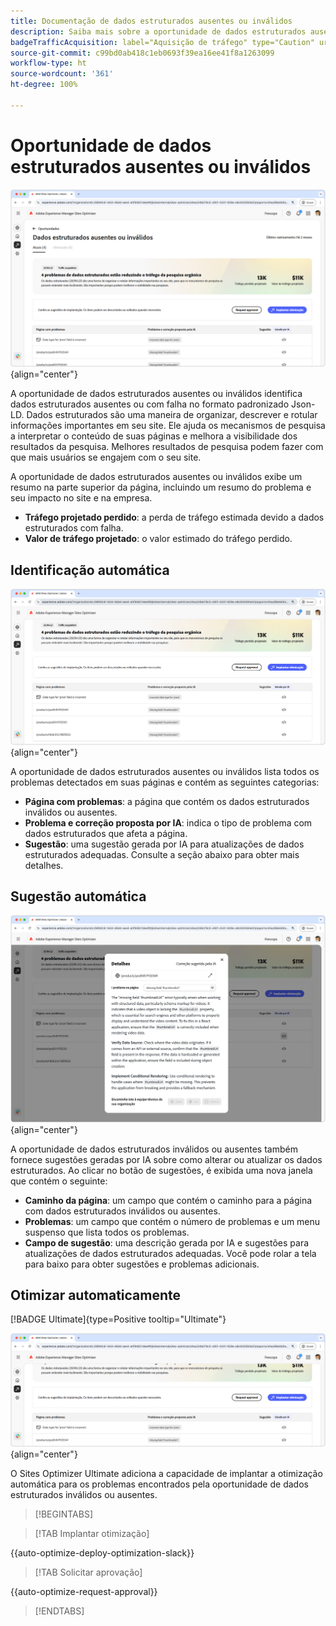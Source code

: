 ```yaml
---
title: Documentação de dados estruturados ausentes ou inválidos
description: Saiba mais sobre a oportunidade de dados estruturados ausentes ou inválidos e como usá-la para melhorar a aquisição do tráfego.
badgeTrafficAcquisition: label="Aquisição de tráfego" type="Caution" url="../../opportunity-types/traffic-acquisition.md" tooltip="Aquisição de tráfego"
source-git-commit: c99bd0ab418c1eb0693f39ea16ee41f8a1263099
workflow-type: ht
source-wordcount: '361'
ht-degree: 100%

---
```



# Oportunidade de dados estruturados ausentes ou inválidos

![Oportunidade de dados estruturados ausentes ou inválidos](./assets/missing-or-invalid-structured-data/hero.png){align="center"}

A oportunidade de dados estruturados ausentes ou inválidos identifica dados estruturados ausentes ou com falha no formato padronizado Json-LD. Dados estruturados são uma maneira de organizar, descrever e rotular informações importantes em seu site. Ele ajuda os mecanismos de pesquisa a interpretar o conteúdo de suas páginas e melhora a visibilidade dos resultados da pesquisa. Melhores resultados de pesquisa podem fazer com que mais usuários se engajem com o seu site.

A oportunidade de dados estruturados ausentes ou inválidos exibe um resumo na parte superior da página, incluindo um resumo do problema e seu impacto no site e na empresa.

* **Tráfego projetado perdido**: a perda de tráfego estimada devido a dados estruturados com falha.
* **Valor de tráfego projetado**: o valor estimado do tráfego perdido.

## Identificação automática

![Identificar automaticamente dados estruturados ausentes ou inválidos](./assets/missing-or-invalid-structured-data/auto-identify.png){align="center"}

A oportunidade de dados estruturados ausentes ou inválidos lista todos os problemas detectados em suas páginas e contém as seguintes categorias:

* **Página com problemas**: a página que contém os dados estruturados inválidos ou ausentes.
* **Problema e correção proposta por IA**: indica o tipo de problema com dados estruturados que afeta a página.
* **Sugestão**: uma sugestão gerada por IA para atualizações de dados estruturados adequadas. Consulte a seção abaixo para obter mais detalhes.

## Sugestão automática

![Sugestão automática de dados estruturados ausentes ou inválidos](./assets/missing-or-invalid-structured-data/auto-suggest.png){align="center"}

A oportunidade de dados estruturados inválidos ou ausentes também fornece sugestões geradas por IA sobre como alterar ou atualizar os dados estruturados. Ao clicar no botão de sugestões, é exibida uma nova janela que contém o seguinte:

* **Caminho da página**: um campo que contém o caminho para a página com dados estruturados inválidos ou ausentes.
* **Problemas**: um campo que contém o número de problemas e um menu suspenso que lista todos os problemas.
* **Campo de sugestão**: uma descrição gerada por IA e sugestões para atualizações de dados estruturados adequadas. Você pode rolar a tela para baixo para obter sugestões e problemas adicionais.

## Otimizar automaticamente

[!BADGE Ultimate]{type=Positive tooltip="Ultimate"}

![Otimizar automaticamente dados estruturados ausentes ou inválidos sugeridos](./assets/missing-or-invalid-structured-data/auto-optimize.png){align="center"}

O Sites Optimizer Ultimate adiciona a capacidade de implantar a otimização automática para os problemas encontrados pela oportunidade de dados estruturados inválidos ou ausentes. <!--- TBD-need more in-depth and opportunity specific information here. What does the auto-optimization do?-->

>[!BEGINTABS]

>[!TAB Implantar otimização]

{{auto-optimize-deploy-optimization-slack}}

>[!TAB Solicitar aprovação]

{{auto-optimize-request-approval}}

>[!ENDTABS]
